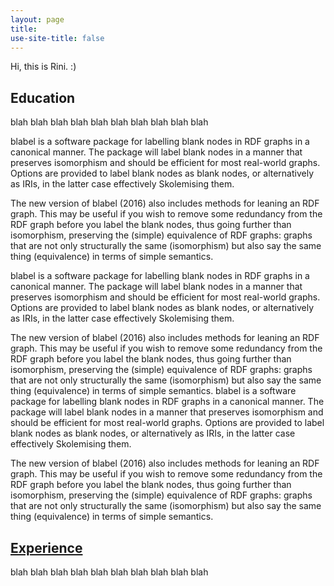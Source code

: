 ```yaml
---
layout: page
title: 
use-site-title: false
---
```


Hi, this is Rini. :)

<a name="education">Education</a>
----------

blah
blah
blah
blah
blah
blah
blah
blah
blah
blah

blabel is a software package for labelling blank nodes in RDF graphs in a canonical manner. The package will label blank nodes in a manner that preserves isomorphism and should be efficient for most real-world graphs. Options are provided to label blank nodes as blank nodes, or alternatively as IRIs, in the latter case effectively Skolemising them.

The new version of blabel (2016) also includes methods for leaning an RDF graph. This may be useful if you wish to remove some redundancy from the RDF graph before you label the blank nodes, thus going further than isomorphism, preserving the (simple) equivalence of RDF graphs: graphs that are not only structurally the same (isomorphism) but also say the same thing (equivalence) in terms of simple semantics.

blabel is a software package for labelling blank nodes in RDF graphs in a canonical manner. The package will label blank nodes in a manner that preserves isomorphism and should be efficient for most real-world graphs. Options are provided to label blank nodes as blank nodes, or alternatively as IRIs, in the latter case effectively Skolemising them.

The new version of blabel (2016) also includes methods for leaning an RDF graph. This may be useful if you wish to remove some redundancy from the RDF graph before you label the blank nodes, thus going further than isomorphism, preserving the (simple) equivalence of RDF graphs: graphs that are not only structurally the same (isomorphism) but also say the same thing (equivalence) in terms of simple semantics.
blabel is a software package for labelling blank nodes in RDF graphs in a canonical manner. The package will label blank nodes in a manner that preserves isomorphism and should be efficient for most real-world graphs. Options are provided to label blank nodes as blank nodes, or alternatively as IRIs, in the latter case effectively Skolemising them.

The new version of blabel (2016) also includes methods for leaning an RDF graph. This may be useful if you wish to remove some redundancy from the RDF graph before you label the blank nodes, thus going further than isomorphism, preserving the (simple) equivalence of RDF graphs: graphs that are not only structurally the same (isomorphism) but also say the same thing (equivalence) in terms of simple semantics.


[Experience](#Experience)
----------

blah
blah
blah
blah
blah
blah
blah
blah
blah
blah



